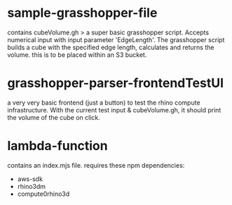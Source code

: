 # sample-grasshopper-file

contains cubeVolume.gh > a super basic grasshopper script. Accepts numerical input with input parameter 'EdgeLength'. The grasshopper script builds a cube with the specified edge length, calculates and returns the volume.
this is to be placed within an S3 bucket.

# grasshopper-parser-frontendTestUI 

a very very basic frontend (just a button) to test the rhino compute infrastructure. With the current test input & cubeVolume.gh, it should print the volume of the cube on click.

# lambda-function

contains an index.mjs file.
requires these npm dependencies:
- aws-sdk
- rhino3dm
- compute0rhino3d
